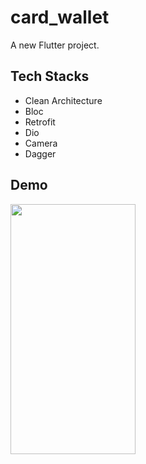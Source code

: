 # card_wallet

A new Flutter project.

## Tech Stacks

- Clean Architecture
- Bloc
- Retrofit
- Dio
- Camera
- Dagger


## Demo

<img src = "https://github.com/Rohit-554/card_wallet_flutter/assets/48874687/8fa22324-8419-49e7-af67-2b57c8cbc100.gif" width=200, height=400>




